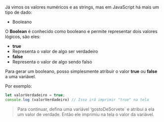 Já vimos os valores numéricos e as strings, mas em JavaScript há mais um tipo de dado:

* Booleano

O **Boolean** é conhecido como booleano e permite representar dois valores lógicos, são eles:

* **true**
 * Representa o valor de algo ser verdadeiro
* **false**
 * Representa o valor de algo sendo falso

Para gerar um booleano, posso simplesmente atribuir o valor **true** ou **false** a uma variável.

Por exemplo:

```javascript
let valorVerdadeiro = true;
console.log (valorVerdadeiro) // Isso irá imprimir "true" na tela
```
> Para continuar, defina uma variável ‘gostoDeSorvete` e atribui a ela um valor de verdade. Então ele imprimiu na tela o valor da variável.
